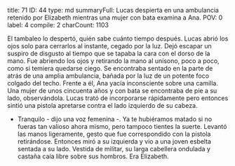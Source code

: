 title:          71
ID:             44
type:           md
summaryFull:    Lucas despierta en una ambulancia retenido por Elizabeth mientras una mujer con bata examina a Ana.
POV:            0
label:          4
compile:        2
charCount:      1103


El tambaleo lo despertó, quién sabe cuánto tiempo después.
Lucas abrió los ojos solo para cerrarlos al instante, cegado por la luz.
Dejó escapar un suspiro de disgusto al tiempo que se tapaba la cara con el dorso de la mano.
Fue abriendo los ojos y retirando la mano al unísono, poco a poco, como si temiera quedarse ciego.
Se encontraba sentado en la parte de atrás de una amplia ambulancia, bañada por la luz de un potente foco colgado del techo.
Frente a él, Ana yacía inconsciente sobre una camilla. Una mujer de unos cincuenta años y con bata se encontraba de pie a su lado, observándola.
Lucas trató de incorporarse rápidamente pero entonces sintió una pistola apretarse contra el lado izquierdo de su cabeza.
- Tranquilo - dijo una voz femenina -. Ya te hubiéramos matado si no fueras tan valioso ahora mismo, pero tampoco tientes la suerte.
Levantó las manos ligeramente, gesto que fue correspondido con la pistola retirándose. Entonces miró a su izquierda y vio a una joven esbelta sentada a su lado. Vestida de militar, su larga cabellera ondulada y castaña caía libre sobre sus hombros.
Era Elizabeth.